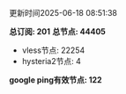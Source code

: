更新时间2025-06-18 08:51:38

**总订阅: 201**
**总节点: 44405**
- vless节点: 22254
- hysteria2节点: 4

**google ping有效节点: 122**
